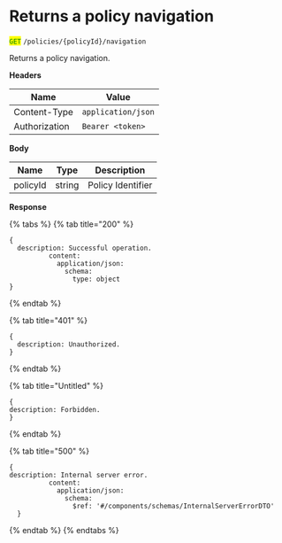 # Returns a policy navigation

<mark style="color:green;">`GET`</mark> `/policies/{policyId}/navigation`

Returns a policy navigation.

**Headers**

| Name          | Value              |
| ------------- | ------------------ |
| Content-Type  | `application/json` |
| Authorization | `Bearer <token>`   |

**Body**

| Name     | Type   | Description       |
| -------- | ------ | ----------------- |
| policyId | string | Policy Identifier |

**Response**

{% tabs %}
{% tab title="200" %}
```json5
{
  description: Successful operation.
          content:
            application/json:
              schema:
                type: object
}
```
{% endtab %}

{% tab title="401" %}
```json5
{
  description: Unauthorized.
}
```
{% endtab %}

{% tab title="Untitled" %}
```json5
{
description: Forbidden.
}
```
{% endtab %}

{% tab title="500" %}
```json5
{
description: Internal server error.
          content:
            application/json:
              schema:
                $ref: '#/components/schemas/InternalServerErrorDTO'
  }
```
{% endtab %}
{% endtabs %}
